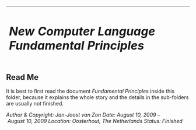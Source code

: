﻿|<h1>***New Computer Language Fundamental Principles***</h1>|
| :- |
## **Read Me**
It is best to first read the document *Fundamental Principles* inside this folder, because it explains the whole story and the details in the sub-folders are usually not finished.


*Author & Copyright: Jan-Joost van Zon        Date: August 10, 2009 – August 10, 2009        Location: Oosterhout, The Netherlands        Status: Finished*

